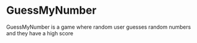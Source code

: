 # GuessMyNumber
GuessMyNumber is a game where random user guesses random numbers and they have a high score
